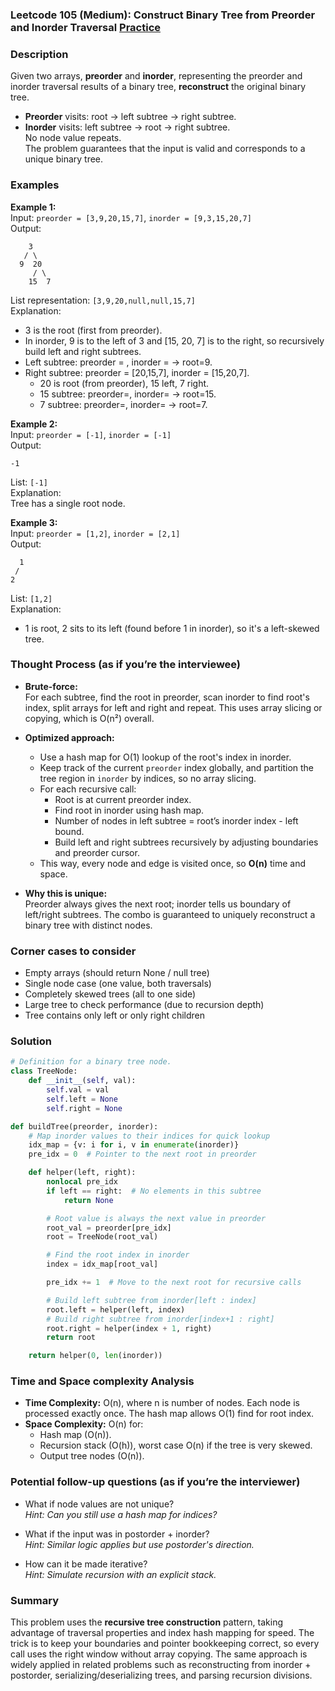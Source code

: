 ### Leetcode 105 (Medium): Construct Binary Tree from Preorder and Inorder Traversal [Practice](https://leetcode.com/problems/construct-binary-tree-from-preorder-and-inorder-traversal)

### Description  
Given two arrays, **preorder** and **inorder**, representing the preorder and inorder traversal results of a binary tree, **reconstruct** the original binary tree.  
- **Preorder** visits: root → left subtree → right subtree.
- **Inorder** visits: left subtree → root → right subtree.  
No node value repeats.  
The problem guarantees that the input is valid and corresponds to a unique binary tree.

### Examples  

**Example 1:**  
Input: `preorder = [3,9,20,15,7]`, `inorder = [9,3,15,20,7]`  
Output:  
```
    3
   / \
  9  20
     / \
    15  7
```
List representation: `[3,9,20,null,null,15,7]`  
Explanation:  
- 3 is the root (first from preorder).
- In inorder, 9 is to the left of 3 and [15, 20, 7] is to the right, so recursively build left and right subtrees.
- Left subtree: preorder = , inorder =  → root=9.
- Right subtree: preorder = [20,15,7], inorder = [15,20,7].
    - 20 is root (from preorder), 15 left, 7 right.
    - 15 subtree: preorder=, inorder= → root=15.
    - 7 subtree: preorder=, inorder= → root=7.

**Example 2:**  
Input: `preorder = [-1]`, `inorder = [-1]`  
Output:  
```
-1
```
List: `[-1]`  
Explanation:  
Tree has a single root node.

**Example 3:**  
Input: `preorder = [1,2]`, `inorder = [2,1]`  
Output:  
```
  1
 /
2
```
List: `[1,2]`  
Explanation:  
- 1 is root, 2 sits to its left (found before 1 in inorder), so it's a left-skewed tree.


### Thought Process (as if you’re the interviewee)  
- **Brute-force:**  
  For each subtree, find the root in preorder, scan inorder to find root's index, split arrays for left and right and repeat. This uses array slicing or copying, which is O(n²) overall.

- **Optimized approach:**  
  - Use a hash map for O(1) lookup of the root's index in inorder.
  - Keep track of the current `preorder` index globally, and partition the tree region in `inorder` by indices, so no array slicing.
  - For each recursive call:
    - Root is at current preorder index.
    - Find root in inorder using hash map.
    - Number of nodes in left subtree = root’s inorder index - left bound.
    - Build left and right subtrees recursively by adjusting boundaries and preorder cursor.
  - This way, every node and edge is visited once, so **O(n)** time and space.

- **Why this is unique:**  
  Preorder always gives the next root; inorder tells us boundary of left/right subtrees. The combo is guaranteed to uniquely reconstruct a binary tree with distinct nodes.

### Corner cases to consider  
- Empty arrays (should return None / null tree)
- Single node case (one value, both traversals)
- Completely skewed trees (all to one side)
- Large tree to check performance (due to recursion depth)
- Tree contains only left or only right children

### Solution

```python
# Definition for a binary tree node.
class TreeNode:
    def __init__(self, val):
        self.val = val
        self.left = None
        self.right = None

def buildTree(preorder, inorder):
    # Map inorder values to their indices for quick lookup
    idx_map = {v: i for i, v in enumerate(inorder)}
    pre_idx = 0  # Pointer to the next root in preorder

    def helper(left, right):
        nonlocal pre_idx
        if left == right:  # No elements in this subtree
            return None

        # Root value is always the next value in preorder
        root_val = preorder[pre_idx]
        root = TreeNode(root_val)

        # Find the root index in inorder
        index = idx_map[root_val]

        pre_idx += 1  # Move to the next root for recursive calls

        # Build left subtree from inorder[left : index]
        root.left = helper(left, index)
        # Build right subtree from inorder[index+1 : right]
        root.right = helper(index + 1, right)
        return root

    return helper(0, len(inorder))
```

### Time and Space complexity Analysis  

- **Time Complexity:** O(n), where n is number of nodes. Each node is processed exactly once. The hash map allows O(1) find for root index.
- **Space Complexity:** O(n) for:
  - Hash map (O(n)).
  - Recursion stack (O(h)), worst case O(n) if the tree is very skewed.
  - Output tree nodes (O(n)).

### Potential follow-up questions (as if you’re the interviewer)  

- What if node values are not unique?  
  *Hint: Can you still use a hash map for indices?*

- What if the input was in postorder + inorder?  
  *Hint: Similar logic applies but use postorder's direction.*

- How can it be made iterative?  
  *Hint: Simulate recursion with an explicit stack.*

### Summary
This problem uses the **recursive tree construction** pattern, taking advantage of traversal properties and index hash mapping for speed. The trick is to keep your boundaries and pointer bookkeeping correct, so every call uses the right window without array copying. The same approach is widely applied in related problems such as reconstructing from inorder + postorder, serializing/deserializing trees, and parsing recursion divisions.